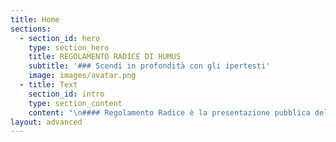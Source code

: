 ```yaml
---
title: Home
sections:
  - section_id: hero
    type: section_hero
    title: REGOLAMENTO RADICE DI HUMUS
    subtitle: '### Scendi in profondità con gli ipertesti'
    image: images/avatar.png
  - title: Text
    section_id: intro
    type: section_content
    content: "\n#### Regolamento Radice è la presentazione pubblica delle finalità del progetto <span style=\"color:blue\">\"Humus\"</span>, nato nel 2019 da un’idea dell’<span style=\"color:blue\">”Associazione di Volontariato Pacha Mama ONLUS”.</span>\n\n***\n\n#### Risposta breve a un’identità complessa: COS'È’ HUMUS?\n***\n\n#### “Humus” è il <span style=\"color:blue\">network delle persone</span> che si sentono <span style=\"color:blue\">rappresentate</span> da questo nome. \n#### “Humus” è nell’assemblea dei <span style=\"color:blue\">soci</span> dell’”Associazione Pacha Mama”.\n#### <span style=\"color:blue\">Germoglio</span> da “Humus” nasce grazie all’ <span style=\"color:blue\">impegno dei volontari</span> disponibili a ciclo trimestrale.\n***\n\n#### Sì ma: COSA FA HUMUS?\n***\n\n#### Gioca a <span style=\"color:blue\">sperimantare</span>i <span style=\"color:blue\">linguaggi</span> della <span style=\"color:blue\">cultura</span>. Avvicina le persone alla consapevolezza della loro <span style=\"color:blue\">natura</span>: quella <span style=\"color:blue\">solidale</span>. \n#### Vicini in un’esperienza originale non possiamo piú negare di avere qualcosa in comune.\n#### ED È PER QUESTO CHE “Humus” C’È\n#### nelle <span style=\"color:blue\">iniziative</span> che hanno il prefisso “altro-” \n#### (hai presente \"<span style=\"color:blue\">Humus Altro Natale </span>[#2 altrofestival](https://google.com)”?)\n***\n\n###### <span style=\"color:red\">Leggi le parti rosse, trova facilmente la parte che ti interessa</span>\n### Un progetto col cognome: HUMUS_ALTRO\n***\n\n#### Al di sopra del nome c’è la famiglia, che per “Humus” è “<span style=\"color:blue\">Altro</span>”: l’Altro con la maiuscola nel rispetto di chiunque Altro.\n***\n\n###### <span style=\"color:red\">Per chi vuole venire alle iniziative. Per chi fatica ad accettare i tesseramenti. Per chi ha dubbi a prendere parte.</span>\n## UN INDIVIDUO = UN  SOCIO\n#### Qualsiasi nuovo “Altro” <span style=\"color:blue\">individuo</span> può scegliere di associarsi passando <span style=\"color:blue\">ad</span> “Humus”.\n#### Partecipa alle iniziative chi diventa socio dell’”Associazione Pacha Mama” e sottoscrive una tessera valida da settembre all’agosto seguente. La tessera ha un costo.\n#### Presentando la tessera valida col proprio nome si viene riconosciuti soci.\n#### Nessuna iniziativa prevede il pagamento di un ticket, ma tutte le iniziative sono solo per chi si associa.\n\tciao a tutti \n\tio mi chiamo \nsidjaoij"
layout: advanced
---
```

